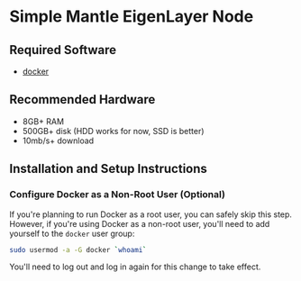 # Simple Mantle EigenLayer Node

## Required Software

- [docker](https://docs.docker.com/engine/install/)

## Recommended Hardware

- 8GB+ RAM
- 500GB+ disk (HDD works for now, SSD is better)
- 10mb/s+ download

## Installation and Setup Instructions

### Configure Docker as a Non-Root User (Optional)

If you're planning to run Docker as a root user, you can safely skip this step.
However, if you're using Docker as a non-root user, you'll need to add yourself to the `docker` user group:

```sh
sudo usermod -a -G docker `whoami`
```

You'll need to log out and log in again for this change to take effect.

